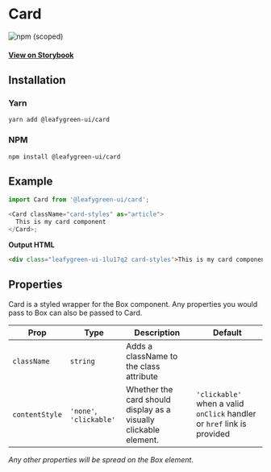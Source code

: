 # Card

![npm (scoped)](https://img.shields.io/npm/v/@leafygreen-ui/card.svg)

#### [View on Storybook](https://mongodb.github.io/leafygreen-ui/?path=/story/card--default)

## Installation

### Yarn

```shell
yarn add @leafygreen-ui/card
```

### NPM

```shell
npm install @leafygreen-ui/card
```

## Example

```js
import Card from '@leafygreen-ui/card';

<Card className="card-styles" as="article">
  This is my card component
</Card>;
```

**Output HTML**

```html
<div class="leafygreen-ui-1lu17q2 card-styles">This is my card component</div>
```

## Properties

Card is a styled wrapper for the Box component. Any properties you would pass to Box can also be passed to Card.

| Prop           | Type                    | Description                                                      | Default                                                                 |
| -------------- | ----------------------- | ---------------------------------------------------------------- | ----------------------------------------------------------------------- |
| `className`    | `string`                | Adds a className to the class attribute                          |                                                                         |
| `contentStyle` | `'none'`, `'clickable'` | Whether the card should display as a visually clickable element. | `'clickable'` when a valid `onClick` handler or `href` link is provided |

_Any other properties will be spread on the Box element._
